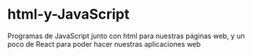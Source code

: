 # html-y-JavaScript
Programas de JavaScript junto con html para nuestras páginas web, y un poco de React para poder hacer nuestras aplicaciones web
